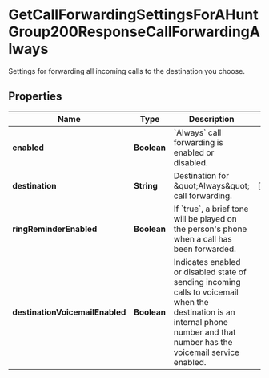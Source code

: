 

# GetCallForwardingSettingsForAHuntGroup200ResponseCallForwardingAlways

Settings for forwarding all incoming calls to the destination you choose.

## Properties

| Name | Type | Description | Notes |
|------------ | ------------- | ------------- | -------------|
|**enabled** | **Boolean** | &#x60;Always&#x60; call forwarding is enabled or disabled. |  |
|**destination** | **String** | Destination for \&quot;Always\&quot; call forwarding. |  [optional] |
|**ringReminderEnabled** | **Boolean** | If &#x60;true&#x60;, a brief tone will be played on the person&#39;s phone when a call has been forwarded. |  |
|**destinationVoicemailEnabled** | **Boolean** | Indicates enabled or disabled state of sending incoming calls to voicemail when the destination is an internal phone number and that number has the voicemail service enabled. |  |



